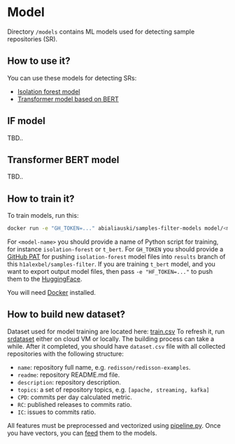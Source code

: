 # Model

Directory `/models` contains ML models used for detecting sample
repositories (SR).

## How to use it?

You can use these models for detecting SRs:

* [Isolation forest model](#if-model)
* [Transformer model based on BERT](#transformer-bert-model)

## IF model

TBD..

## Transformer BERT model

TBD..

## How to train it?

To train models, run this:

```bash
docker run -e "GH_TOKEN=..." abialiauski/samples-filter-models model/<model-name>.py
```

For `<model-name>` you should provide a name of Python script for training, for
instance `isolation-forest` or `t_bert`. For `GH_TOKEN` you should provide a
[GitHub PAT] for pushing `isolation-forest` model files into `results` branch
of this `h1alexbel/samples-filter`. If you are training `t_bert` model, and you
want to export output model files, then pass `-e "HF_TOKEN=..."` to push them
to the [HuggingFace].

You will need [Docker] installed.

## How to build new dataset?

Dataset used for model training are located here:
[train.csv](https://github.com/h1alexbel/samples-filter/blob/dataset/train.csv)
To refresh it, run [srdataset] either on cloud VM or locally. The building
process can take a while. After it completed, you should have `dataset.csv`
file with all collected repositories with the following structure:

* `name`: repository full name, e.g. `redisson/redisson-examples`.
* `readme`: repository README.md file.
* `description`: repository description.
* `topics`: a set of repository topics, e.g. `[apache, streaming, kafka]`
* `CPD`: commits per day calculated metric.
* `RC`: published releases to commits ratio.
* `IC`: issues to commits ratio.

All features must be preprocessed and vectorized using [pipeline.py].
Once you have vectors, you can [feed](#how-to-train-it) them to the models.

[GitHub PAT]: https://docs.github.com/en/authentication/keeping-your-account-and-data-secure/managing-your-personal-access-tokens
[HuggingFace]: https://huggingface.co/models
[Docker]: https://docs.docker.com/get-docker
[srdataset]: https://github.com/h1alexbel/srdataset
[pipeline.py]: https://github.com/h1alexbel/samples-filter/blob/master/models/model/pre/pipeline.py
